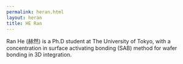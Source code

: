 ```yaml
---
permalink: heran.html
layout: heran
title: HE Ran
---
```

Ran He (赫然) is a Ph.D student at The University of Tokyo, with a concentration in surface activating bonding (SAB) method for wafer bonding in 3D integration.

